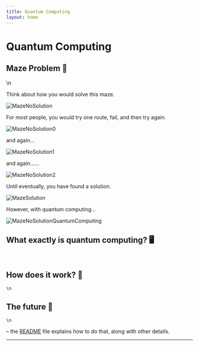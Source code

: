 ```yaml
---
title: Quantum Computing
layout: home
---
```


# **Quantum Computing**

## Maze Problem 🧩
\n

Think about how you would solve this maze.

![MazeNoSolution](https://github.com/user-attachments/assets/9a648135-2455-4c10-835f-4e88c5b4ee76)

For most people, you would try one route, fail, and then try again.

![MazeNoSolution0](https://github.com/user-attachments/assets/ec16d53a-2428-47ca-a76d-2c68fab755ea)

and again...

![MazeNoSolution1](https://github.com/user-attachments/assets/6cb5b8b6-f534-4d68-82ae-12ee3f60995c)

and again......

![MazeNoSolution2](https://github.com/user-attachments/assets/a48e81c1-e7a2-40d5-9c96-ddf6915b697c)

Until eventually, you have found a solution.

![MazeSolution](https://github.com/user-attachments/assets/34fa7a46-7e3b-402e-b62d-ac3f325c409e)

However, with quantum computing...

![MazeNoSolutionQuantumComputing](https://github.com/user-attachments/assets/da885acd-500b-4d1a-954a-3f6f4ed0498a)

## What exactly is quantum computing? 🖥️
`  `

## How does it work? 🤔
`\n`

## The future 🚀   
`\n`


– the [README] file explains how to do that, along with other details.


----

[CS Topics 4 Kids]: https://just-the-docs.github.io/just-the-docs/
[README]: https://github.com/just-the-docs/just-the-docs-template/blob/main/README.md
